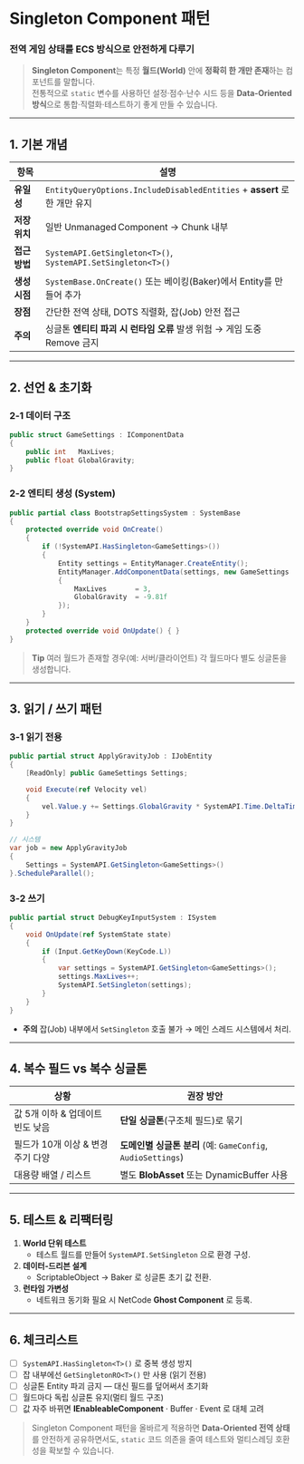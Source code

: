 # Singleton Component 패턴
### 전역 게임 상태를 ECS 방식으로 안전하게 다루기

> **Singleton Component**는 특정 **월드(World)** 안에 **정확히 한 개만 존재**하는 컴포넌트를 말합니다.  
> 전통적으로 `static` 변수를 사용하던 설정·점수·난수 시드 등을 **Data‑Oriented 방식**으로 통합·직렬화·테스트하기 좋게 만들 수 있습니다.

---

## 1. 기본 개념

| 항목 | 설명 |
|------|------|
| **유일성** | `EntityQueryOptions.IncludeDisabledEntities` + **assert** 로 한 개만 유지 |
| **저장 위치** | 일반 Unmanaged Component → Chunk 내부 |
| **접근 방법** | `SystemAPI.GetSingleton<T>()`, `SystemAPI.SetSingleton<T>()` |
| **생성 시점** | `SystemBase.OnCreate()` 또는 베이킹(Baker)에서 Entity를 만들어 추가 |
| **장점** | 간단한 전역 상태, DOTS 직렬화, 잡(Job) 안전 접근 |
| **주의** | 싱글톤 **엔티티 파괴 시 런타임 오류** 발생 위험 → 게임 도중 Remove 금지 |

---

## 2. 선언 & 초기화

### 2‑1 데이터 구조
```csharp
public struct GameSettings : IComponentData
{
    public int   MaxLives;
    public float GlobalGravity;
}
```

### 2‑2 엔티티 생성 (System)
```csharp
public partial class BootstrapSettingsSystem : SystemBase
{
    protected override void OnCreate()
    {
        if (!SystemAPI.HasSingleton<GameSettings>())
        {
            Entity settings = EntityManager.CreateEntity();
            EntityManager.AddComponentData(settings, new GameSettings
            {
                MaxLives       = 3,
                GlobalGravity  = -9.81f
            });
        }
    }
    protected override void OnUpdate() { }
}
```

> **Tip** 여러 월드가 존재할 경우(예: 서버/클라이언트) 각 월드마다 별도 싱글톤을 생성합니다.

---

## 3. 읽기 / 쓰기 패턴

### 3‑1 읽기 전용
```csharp
public partial struct ApplyGravityJob : IJobEntity
{
    [ReadOnly] public GameSettings Settings;

    void Execute(ref Velocity vel)
    {
        vel.Value.y += Settings.GlobalGravity * SystemAPI.Time.DeltaTime;
    }
}

// 시스템
var job = new ApplyGravityJob
{
    Settings = SystemAPI.GetSingleton<GameSettings>()
}.ScheduleParallel();
```

### 3‑2 쓰기
```csharp
public partial struct DebugKeyInputSystem : ISystem
{
    void OnUpdate(ref SystemState state)
    {
        if (Input.GetKeyDown(KeyCode.L))
        {
            var settings = SystemAPI.GetSingleton<GameSettings>();
            settings.MaxLives++;
            SystemAPI.SetSingleton(settings);
        }
    }
}
```

* **주의** 잡(Job) 내부에서 `SetSingleton` 호출 불가 → 메인 스레드 시스템에서 처리.

---

## 4. 복수 필드 vs 복수 싱글톤

| 상황 | 권장 방안 |
|------|-----------|
| 값 5개 이하 & 업데이트 빈도 낮음 | **단일 싱글톤**(구조체 필드)로 묶기 |
| 필드가 10개 이상 & 변경 주기 다양 | **도메인별 싱글톤 분리** (예: `GameConfig`, `AudioSettings`) |
| 대용량 배열 / 리스트 | 별도 **BlobAsset** 또는 DynamicBuffer 사용 |

---

## 5. 테스트 & 리팩터링

1. **World 단위 테스트**  
   * 테스트 월드를 만들어 `SystemAPI.SetSingleton` 으로 환경 구성.  
2. **데이터‑드리븐 설계**  
   * ScriptableObject → Baker 로 싱글톤 초기 값 전환.  
3. **런타임 가변성**  
   * 네트워크 동기화 필요 시 NetCode **Ghost Component** 로 등록.

---

## 6. 체크리스트

- [ ] `SystemAPI.HasSingleton<T>()` 로 중복 생성 방지  
- [ ] 잡 내부에선 `GetSingletonRO<T>()` 만 사용 (읽기 전용)  
- [ ] 싱글톤 Entity 파괴 금지 — 대신 필드를 덮어써서 초기화  
- [ ] 월드마다 독립 싱글톤 유지(멀티 월드 구조)  
- [ ] 값 자주 바뀌면 **IEnableableComponent** · Buffer · Event 로 대체 고려  

> Singleton Component 패턴을 올바르게 적용하면 **Data‑Oriented 전역 상태**를 안전하게 공유하면서도, `static` 코드 의존을 줄여 테스트와 멀티스레딩 호환성을 확보할 수 있습니다.
